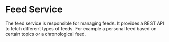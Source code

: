 # Feed Service

The feed service is responsible for managing feeds. It provides a REST API to fetch different types of feeds. For example a personal feed based on certain topics or a chronological feed.